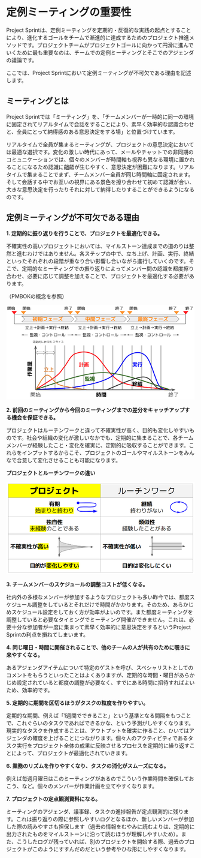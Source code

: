 # 定例ミーティングの重要性

Project Sprintは、定例ミーティングを定期的・反復的な実践の起点とすることにより、進化するゴールをチームで漸進的に達成するためのプロジェクト推進メソッドです。プロジェクトチームがプロジェクトゴールに向かって円滑に進んでいくために最も重要なのは、チームでの定例ミーティングとそこでのアジェンダの議論です。

ここでは、Project Sprintにおいて定例ミーティングが不可欠である理由を記述します。

## ミーティングとは

Project Sprintでは「ミーティング」を、「チームメンバーが一時的に同一の環境に固定されてリアルタイムで会話をすることにより、素早く効率的な認識合わせと、全員にとって納得感のある意思決定をする場」と位置づけています。

リアルタイムで全員が集まるミーティングが、プロジェクトの意思決定においては最適な選択です。変化の激しい時代にあって、メールやチャットでの非同期のコミュニケーションでは、個々のメンバーが時間軸も視界も異なる環境に置かれることになるため認識に齟齬が生じやすく、意思決定が困難になります。リアルタイムで集まることでまず、チームメンバー全員が同じ時間軸に固定されます。そして会話する中でお互いの視界にある景色を擦り合わせて初めて認識が合い、大きな意思決定を行ったりそれに対して納得したりすることができるようになるのです。

## 定例ミーティングが不可欠である理由

**1. 定期的に振り返りを行うことで、プロジェクトを最適化できる。**

不確実性の高いプロジェクトにおいては、マイルストーン達成までの道のりは整然と進むわけではありません。各ステップの中で、立ち上げ、計画、実行、終結といったそれぞれの段階が重なり合い影響し合いながら進行していくのです。そこで、定期的なミーティングでの振り返りによってメンバー間の認識を都度擦り合わせ、必要に応じて調整を加えることで、プロジェクトを最適化する必要があります。

（PMBOKの概念を参照）

![](../images/process.png)

**2. 前回のミーティングから今回のミーティングまでの差分をキャッチアップする機会を保証できる。**

プロジェクトはルーチンワークと違って不確実性が高く、目的も変化しやすいものです。社会や組織の変化が激しいなかでも、定期的に集まることで、各チームメンバーが経験したこと・変化を確実に、定期的に吸収することができます。これらをインプットするからこそ、プロジェクトのゴールやマイルストーンをみんなで合意して変化させることも可能になります。

**プロジェクトとルーチンワークの違い**

![プロジェクトとルーチンワークの違い](../images/project.png)

**3. チームメンバーのスケジュールの調整コストが低くなる。**

社内外の多様なメンバーが参加するようなプロジェクトも多い昨今では、都度スケジュール調整をしているとそれだけで時間がかかります。そのため、あらかじめスケジュール設定をしておく方が効率がよいのです。また都度ミーティングを調整していると必要なタイミングでミーティング開催ができません。これは、必要十分な参加者が一度に集まって素早く効率的に意思決定をするというProject Sprintの利点を損ねてしまいます。

**4. 同じ曜日・時間に開催されることで、他のチームの人が共有のために覗きに来やすくなる。**

あるアジェンダアイテムについて特定のゲストを呼び、スペシャリストとしてのコメントをもらうといったことはよくありますが、定期的な時間・曜日があらかじめ設定されていると都度の調整が必要なく、すでにある時間に招待すればよいため、効率的です。

**5. 定期的に期間を区切るほうがタスクの粒度を作りやすい。**

定期的な期間、例えば「1週間でできること」という基準となる間隔をもつことで、これぐらいのタスクであればできるかな、という予測がしやすくなります。現実的なタスクを作成することは、アウトプットを確実に作ること、ひいてはアジェンダの確度を上げることにつながります。個々人のアクティビティであるタスク実行をプロジェクト全体の成果に反映させるプロセスを定期的に繰り返すことによって、プロジェクトが最適化されていきます。

**6. 業務のリズムを作りやすくなり、タスクの消化がスムーズになる。**

例えば毎週月曜日はこのミーティングがあるのでこういう作業時間を確保しておこう、など。個々のメンバーが作業計画を立てやすくなります。

**7. プロジェクトの定点観測資料になる。**

ミーティングのアジェンダ、議事録、タスクの進捗報告が定点観測的に残ります。これは振り返りの際に参照しやすいログとなるほか、新しいメンバーが参加した際の読みやすさも担保します（過去の情報をむやみに読むよりは、定期的に出力されたものをマイルストーンに沿って読むほうが理解しやすいため）。また、こうしたログが残っていれば、別のプロジェクトを開始する際、過去のプロジェクトがこのようにすすんだのだという参考やひな形にしやすくなります。
